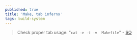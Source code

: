 ```yaml
---
published: true
title: 'Make, tab inferno'
tags: build-system
---
```

> Check proper tab usage: "`cat -e -t -v  Makefile`" - [SO](https://stackoverflow.com/questions/16931770/makefile4-missing-separator-stop/16945143#16945143)


